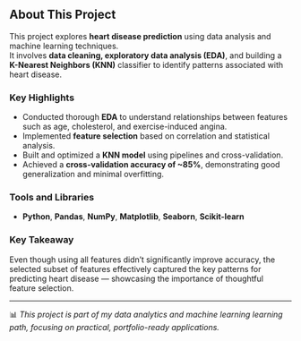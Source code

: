 ## About This Project

This project explores **heart disease prediction** using data analysis and machine learning techniques.  
It involves **data cleaning, exploratory data analysis (EDA)**, and building a **K-Nearest Neighbors (KNN)** classifier to identify patterns associated with heart disease.

### Key Highlights
- Conducted thorough **EDA** to understand relationships between features such as age, cholesterol, and exercise-induced angina.  
- Implemented **feature selection** based on correlation and statistical analysis.  
- Built and optimized a **KNN model** using pipelines and cross-validation.  
- Achieved a **cross-validation accuracy of ~85%**, demonstrating good generalization and minimal overfitting.

### Tools and Libraries
- **Python**, **Pandas**, **NumPy**, **Matplotlib**, **Seaborn**, **Scikit-learn**

### Key Takeaway
Even though using all features didn’t significantly improve accuracy, the selected subset of features effectively captured the key patterns for predicting heart disease — showcasing the importance of thoughtful feature selection.

---

📊 *This project is part of my data analytics and machine learning learning path, focusing on practical, portfolio-ready applications.*
